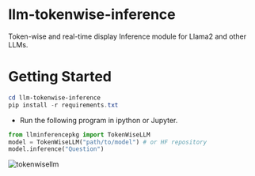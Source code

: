 # llm-tokenwise-inference
Token-wise and real-time display Inference module for Llama2 and other LLMs.

# Getting Started

```powershell
cd llm-tokenwise-inference
pip install -r requirements.txt
```

- Run the following program in ipython or Jupyter.

```python
from llminferencepkg import TokenWiseLLM
model = TokenWiseLLM("path/to/model") # or HF repository
model.inference("Question")
```
![tokenwisellm](https://github.com/keisuke-okb/llm-tokenwise-inference/assets/70097451/1bc5c601-e241-4050-8d14-69b13bab696a)
